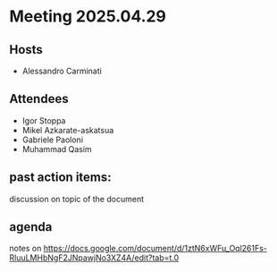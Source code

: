 # Meeting 2025.04.29

## Hosts
* Alessandro Carminati

## Attendees
* Igor Stoppa 
* Mikel Azkarate-askatsua
* Gabriele Paoloni
* Muhammad Qasim 

## past action items:
discussion on topic of the document  
## agenda
notes on https://docs.google.com/document/d/1ztN6xWFu_Oql261Fs-RluuLMHbNgF2JNpawjNo3XZ4A/edit?tab=t.0
